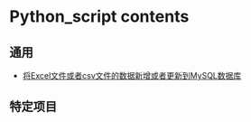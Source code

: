 # Python_script contents
## 通用
  - [将Excel文件或者csv文件的数据新增或者更新到MySQL数据库](https://github.com/VKmme/Python_script/blob/master/excel_or_csv_to_database.py)
## 特定项目

